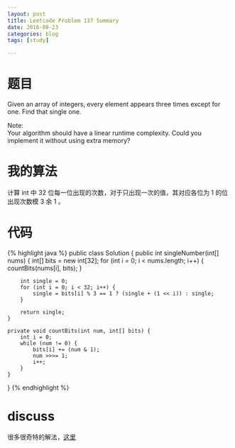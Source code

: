 ```yaml
---
layout: post
title: Leetcode Problem 137 Summary
date: 2016-08-23
categories: blog
tags: [study]

---
```


# 题目

Given an array of integers, every element appears three times except for one. Find that single one.

Note:  
Your algorithm should have a linear runtime complexity. Could you implement it without using extra memory?

# 我的算法

计算 int 中 32 位每一位出现的次数，对于只出现一次的值，其对应各位为 1 的位出现次数模 3 余 1 。

# 代码

{% highlight java %}
public class Solution {
    public int singleNumber(int[] nums) {
        int[] bits = new int[32];
        for (int i = 0; i < nums.length; i++) {
            countBits(nums[i], bits);
        }
        
        int single = 0;
        for (int i = 0; i < 32; i++) {
            single = bits[i] % 3 == 1 ? (single + (1 << i)) : single;
        }
        
        return single;
    }
    
    private void countBits(int num, int[] bits) {
        int i = 0;
        while (num != 0) {
            bits[i] += (num & 1);
            num >>>= 1;
            i++;
        }
    }
}
{% endhighlight %}

# discuss

很多很奇特的解法，[这里](https://discuss.leetcode.com/category/145/single-number-ii)